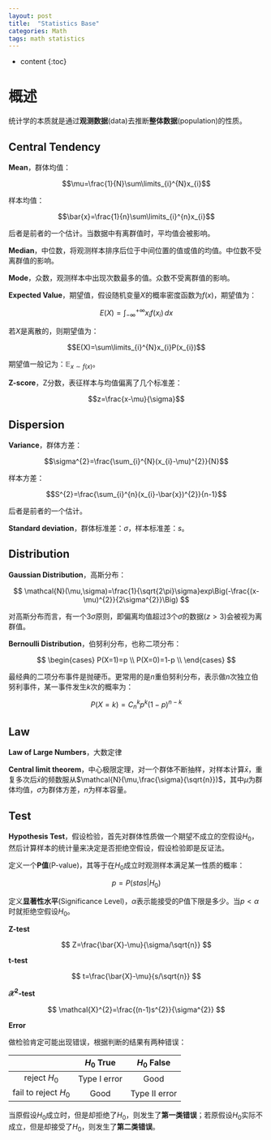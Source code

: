 ```yaml
---
layout: post
title:  "Statistics Base"
categories: Math
tags: math statistics
---
```


* content
{:toc}

# 概述

统计学的本质就是通过**观测数据**(data)去推断**整体数据**(population)的性质。

## Central Tendency

**Mean**，群体均值：

$$\mu=\frac{1}{N}\sum\limits_{i}^{N}x_{i}$$

样本均值：

$$\bar{x}=\frac{1}{n}\sum\limits_{i}^{n}x_{i}$$

后者是前者的一个估计。当数据中有离群值时，平均值会被影响。

**Median**，中位数，将观测样本排序后位于中间位置的值或值的均值。中位数不受离群值的影响。

**Mode**，众数，观测样本中出现次数最多的值。众数不受离群值的影响。

**Expected Value**，期望值，假设随机变量$X$的概率密度函数为$f(x)$，期望值为：

$$E(X)=\int_{-\infty}^{+\infty}x_{i}f(x_{i})\, dx$$

若$X$是离散的，则期望值为：

$$E(X)=\sum\limits_{i}^{N}x_{i}P(x_{i})$$

期望值一般记为：$\mathbb{E}_{x\sim{f(x)}}$。

**Z-score**，Z分数，表征样本与均值偏离了几个标准差：

$$z=\frac{x-\mu}{\sigma}$$

## Dispersion

**Variance**，群体方差：

$$\sigma^{2}=\frac{\sum_{i}^{N}(x_{i}-\mu)^{2}}{N}$$

样本方差：

$$S^{2}=\frac{\sum_{i}^{n}(x_{i}-\bar{x})^{2}}{n-1}$$

后者是前者的一个估计。

**Standard deviation**，群体标准差：$\sigma$，样本标准差：$s$。

## Distribution

**Gaussian Distribution**，高斯分布：

$$
\mathcal{N}(\mu,\sigma)=\frac{1}{\sqrt{2\pi}\sigma}exp\Big(-\frac{(x-\mu)^{2}}{2\sigma^{2}}\Big)
$$

对高斯分布而言，有一个$3\sigma$原则，即偏离均值超过$3$个$\sigma$的数据($z>3$)会被视为离群值。

**Bernoulli Distribution**，伯努利分布，也称二项分布：

$$
\begin{cases}
    P(X=1)=p \\
    P(X=0)=1-p \\
\end{cases}
$$

最经典的二项分布事件是抛硬币。更常用的是$n$重伯努利分布，表示做$n$次独立伯努利事件，某一事件发生$k$次的概率为：

$$
P(X=k)=C_{n}^{k}p^{k}(1-p)^{n-k}
$$

## Law

**Law of Large Numbers**，大数定律

**Central limit theorem**，中心极限定理，对一个群体不断抽样，对样本计算$\bar{x}$，重复多次后$\bar{x}$的频数服从$\mathcal{N}(\mu,\frac{\sigma}{\sqrt{n}})$，其中$\mu$为群体均值，$\sigma$为群体方差，$n$为样本容量。

## Test

**Hypothesis Test**，假设检验，首先对群体性质做一个期望不成立的空假设$H_{0}$，然后计算样本的统计量来决定是否拒绝空假设，假设检验即是反证法。

定义一个**P值**(P-value)，其等于在$H_{0}$成立时观测样本满足某一性质的概率：

$$
p=P(stas|H_{0})
$$

定义**显著性水平**(Significance Level)，$\alpha$表示能接受的P值下限是多少。当$p<\alpha$时就拒绝空假设$H_{0}$。

**Z-test**

$$
Z=\frac{\bar{X}-\mu}{\sigma/\sqrt{n}}
$$

**t-test**

$$
t=\frac{\bar{X}-\mu}{s/\sqrt{n}}
$$

**$\mathcal{X}^{2}$-test**

$$
\mathcal{X}^{2}=\frac{(n-1)s^{2}}{\sigma^{2}}
$$

**Error**

做检验肯定可能出现错误，根据判断的结果有两种错误：

||$H_{0}$ True|$H_{0}$ False|
|:-:|:-:|:-:|
|reject $H_{0}$|Type I error|Good|
|fail to reject $H_{0}$|Good|Type II error|

当原假设$H_{0}$成立时，但是却拒绝了$H_{0}$，则发生了**第一类错误**；若原假设$H_{0}$实际不成立，但是却接受了$H_{0}$，则发生了**第二类错误**。

